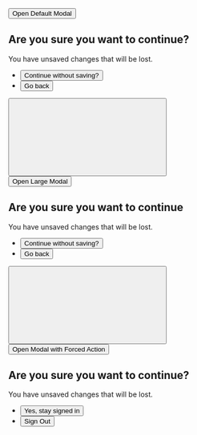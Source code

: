   <div class="margin-y-3">
  <button id="btn1" class="usa-button">Open Default Modal</button>
  <div id="modal_1" class="modal">
    <!-- Modal content -->
    <div class="usa-modal__content">
      <div class="usa-modal__main">
        <h2 class="usa-modal__heading">Are you sure you want to continue?</h2>
        <div class="usa-prose">
          <p>You have unsaved changes that will be lost.</p>
        </div>
        <div class="usa-modal__footer">
          <ul class="usa-button-group">
            <li class="usa-button-group__item">
              <button type="button" class="usa-button" id="close_btn_1">
                Continue without saving?
              </button>
            </li>
            <li class="usa-button-group__item">
              <button type="button" class="usa-button usa-button--unstyled padding-105 text-center" id="back_1">
                Go back
              </button>
            </li>
          </ul>
        </div>
      </div>
      <button class="usa-button usa-modal__close" id="close1">
        <svg class="usa-icon" aria-hidden="true" focusable="false" role="img">
          <use xlink:href="/assets/img/sprite.svg#close"></use>
        </svg>
      </button>
    </div>
  </div>
</div>

  <div class="margin-y-3">
    <button id="btn2" class="usa-button">Open Large Modal</button>
    <div id="modal_2" class="modal modal__large">
      <!-- Modal content -->
      <div class="usa-modal__content">
        <div class="usa-modal__main">
          <h2 class="usa-modal__heading">Are you sure you want to continue</h2>
          <div class="usa-prose">
            <p>You have unsaved changes that will be lost.</p>
          </div>
          <div class="usa-modal__footer">
            <ul class="usa-button-group">
              <li class="usa-button-group__item">
                <button type="button" class="usa-button" id="close_btn_2">
                  Continue without saving?
                </button>
              </li>
              <li class="usa-button-group__item">
                <button type="button" class="usa-button usa-button--unstyled padding-105 text-center" id="back_2">
                  Go back
                </button>
              </li>
            </ul>
          </div>
        </div>
        <button class="usa-button usa-modal__close" id="close2">
          <svg class="usa-icon" aria-hidden="true" focusable="false" role="img">
            <use xlink:href="/assets/img/sprite.svg#close"></use>
          </svg>
        </button>
      </div>
    </div>
</div>

  <div class="margin-y-3">
    <button id="btn3" class="usa-button">Open Modal with Forced Action</button>
    <div id="modal_3" class="modal">
      <!-- Modal content -->
      <div class="usa-modal__content">
        <div class="usa-modal__main">
          <h2 class="usa-modal__heading">Are you sure you want to continue?</h2>
          <div class="usa-prose">
            <p>You have unsaved changes that will be lost.</p>
          </div>
          <div class="usa-modal__footer">
            <ul class="usa-button-group">
              <li class="usa-button-group__item">
                <button type="button" class="usa-button" id="close_btn_3">
                  Yes, stay signed in
                </button>
              </li>
              <li class="usa-button-group__item">
                <button type="button" class="usa-button usa-button--unstyled padding-105 text-center" id="back_3">
                  Sign Out
                </button>
              </li>
            </ul>
          </div>
        </div>
      </div>
    </div>

</div>

<!--JS for modals-->
<script>
  // Get the modal
  var modal_1 = document.getElementById("modal_1");
  var modal_2 = document.getElementById("modal_2");
  var modal_3 = document.getElementById("modal_3");
  
  // Get the button that opens the modal
  var btn1 = document.getElementById("btn1");
  var btn2 = document.getElementById("btn2");
  var btn3 = document.getElementById("btn3");
  
  // Get the "x" button that closes the modal
  var btn_close1 = document.getElementsByClassName("usa-modal__close")[0];
  var btn_close = document.getElementById("close2");
  
  // Get the "Continue w/out saving" button that closes the modal
  var close_btn_1 = document.getElementById("close_btn_1");
  var close_btn_2 = document.getElementById("close_btn_2");
  // Button says "Yes, stay signed in"
  var close_btn_3 = document.getElementById("close_btn_3");
  
  // Get the "Back" button that closes the modal
  var back_1 = document.getElementById("back_1");
  var back_2 = document.getElementById("back_2");
  //Button says "Sign Out"
  var back_3 = document.getElementById("back_3");
  
  // When the user clicks the button, open the modal 
  btn1.onclick = function() {
    modal_1.style.display = "flex";
  }
  
  btn2.onclick = function(){
    modal_2.style.display = "flex";
  }
  
  btn3.onclick = function(){
    modal_3.style.display = "flex";
  }
  
  // When the user clicks on "Continue without saving", close the modal
  close_btn_1.onclick = function(){
    modal_1.style.display = "none";
  }
  close_btn_2.onclick = function(){
    modal_2.style.display = "none";
  }
  close_btn_3.onclick = function(){
    modal_3.style.display = "none";
  }
  
  // When the user clicks on "Back", close the modal
  back_1.onclick = function(){
    modal_1.style.display = "none";
  }
  back_2.onclick = function(){
    modal_2.style.display = "none";
  }
  back_3.onclick = function(){
    modal_3.style.display = "none";
  }
  
  // When the user clicks on (x), close the modal
  btn_close1.onclick = function() {
    modal_1.style.display = "none";
  }
  btn_close.onclick = function(){
    modal_2.style.display = "none";
  }
  
  </script>